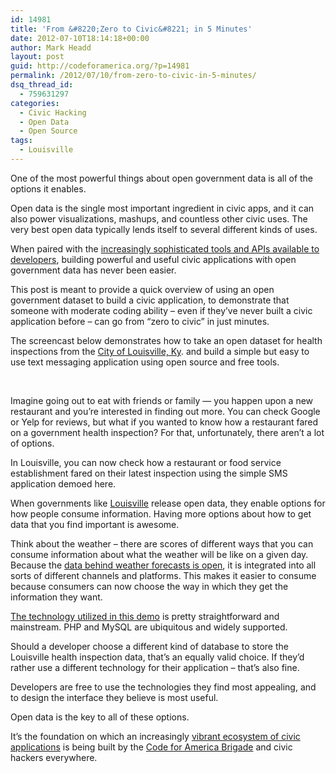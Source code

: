 ```yaml
---
id: 14981
title: 'From &#8220;Zero to Civic&#8221; in 5 Minutes'
date: 2012-07-10T18:14:18+00:00
author: Mark Headd
layout: post
guid: http://codeforamerica.org/?p=14981
permalink: /2012/07/10/from-zero-to-civic-in-5-minutes/
dsq_thread_id:
  - 759631297
categories:
  - Civic Hacking
  - Open Data
  - Open Source
tags:
  - Louisville
---
```

One of the most powerful things about open government data is all of the options it enables.

Open data is the single most important ingredient in civic apps, and it can also power visualizations, mashups, and countless other civic uses. The very best open data typically lends itself to several different kinds of uses.

When paired with the [increasingly sophisticated tools and APIs available to developers](http://www.programmableweb.com/), building powerful and useful civic applications with open government data has never been easier.

This post is meant to provide a quick overview of using an open government dataset to build a civic application, to demonstrate that someone with moderate coding ability &#8211; even if they&#8217;ve never built a civic application before &#8211; can go from &#8220;zero to civic&#8221; in just minutes.

The screencast below demonstrates how to take an open dataset for health inspections from the [City of Louisville, Ky](http://louisvilleky.gov/). and build a simple but easy to use text messaging application using open source and free tools.

<center>
  <br />
</center>

Imagine going out to eat with friends or family &#8212; you happen upon a new restaurant and you&#8217;re interested in finding out more. You can check Google or Yelp for reviews, but what if you wanted to know how a restaurant fared on a government health inspection? For that, unfortunately, there aren&#8217;t a lot of options.

In Louisville, you can now check how a restaurant or food service establishment fared on their latest inspection using the simple SMS application demoed here.

When governments like [Louisville](http://data.louisvilleky.gov/) release open data, they enable options for how people consume information. Having more options about how to get data that you find important is awesome.

Think about the weather &#8211; there are scores of different ways that you can consume information about what the weather will be like on a given day. Because the [data behind weather forecasts is open](http://www.programmableweb.com/api/noaa-national-weather-service-nws), it is integrated into all sorts of different channels and platforms. This makes it easier to consume because consumers can now choose the way in which they get the information they want.

[The technology utilized in this demo](https://github.com/mheadd/derbycityfood) is pretty straightforward and mainstream. PHP and MySQL are ubiquitous and widely supported.

Should a developer choose a different kind of database to store the Louisville health inspection data, that&#8217;s an equally valid choice. If they&#8217;d rather use a different technology for their application &#8211; that&#8217;s also fine.

Developers are free to use the technologies they find most appealing, and to design the interface they believe is most useful.

Open data is the key to all of these options.

It&#8217;s the foundation on which an increasingly [vibrant ecosystem of civic applications](http://www.citygoround.org/) is being built by the [Code for America Brigade](http://brigade.codeforamerica.org/) and civic hackers everywhere.